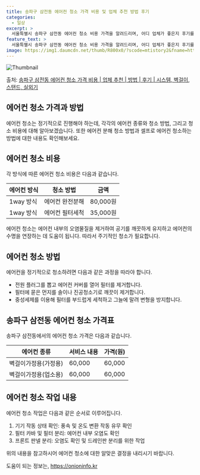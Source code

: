 ```yaml
---
title: 송파구 삼전동 에어컨 청소 가격 비용 및 업체 추천 방법 후기
categories:
  - 일상
excerpt: >
  서울특별시 송파구 삼전동 에어컨 청소 비용 가격을 알려드리며, 어디 업체가 좋은지 후기를 통해 알아보겠습니다. 현재 글에서는 시스템, 벽걸이, 스탠드, 실외기 각각에 대해 청소 비용이 나와 있으니 참고하시면 되겠습니다. 에어컨 분해 청소 방법 보기 👈 클릭셀프 에어컨 청소 방법 보기👈 클릭송파구 삼전동 에어컨 청소 비용시스템에어컨 방식클리닝방식금액1way 방식에어컨 완전분해80,000원1way 방식에어컨 필터세척35,000원2way 방식에어컨 완전분해90,000원2way 방식에어컨 필터세척35,000원4way 방식에어컨 완전분해120,000원4way 방식에어컨 필터세척35,000원원형방식에어컨 완전분해140,000원원형방식에어컨 필터세척35,000원에어컨 청소 견적 샘플 보기 👈 클릭에어컨 냄새의 원인에..
feature_text: >
  서울특별시 송파구 삼전동 에어컨 청소 비용 가격을 알려드리며, 어디 업체가 좋은지 후기를 통해 알아보겠습니다. 현재 글에서는 시스템, 벽걸이, 스탠드, 실외기 각각에 대해 청소 비용이 나와 있으니 참고하시면 되겠습니다. 에어컨 분해 청소 방법 보기 👈 클릭셀프 에어컨 청소 방법 보기👈 클릭송파구 삼전동 에어컨 청소 비용시스템에어컨 방식클리닝방식금액1way 방식에어컨 완전분해80,000원1way 방식에어컨 필터세척35,000원2way 방식에어컨 완전분해90,000원2way 방식에어컨 필터세척35,000원4way 방식에어컨 완전분해120,000원4way 방식에어컨 필터세척35,000원원형방식에어컨 완전분해140,000원원형방식에어컨 필터세척35,000원에어컨 청소 견적 샘플 보기 👈 클릭에어컨 냄새의 원인에..
image: https://img1.daumcdn.net/thumb/R800x0/?scode=mtistory2&fname=https%3A%2F%2Fblog.kakaocdn.net%2Fdn%2FBiz2D%2FbtsHvwITETh%2FkzWugG1mXP1ho0UWm0P8lK%2Fimg.webp
---
```


![Thumbnail](https://img1.daumcdn.net/thumb/R800x0/?scode=mtistory2&fname=https%3A%2F%2Fblog.kakaocdn.net%2Fdn%2FBiz2D%2FbtsHvwITETh%2FkzWugG1mXP1ho0UWm0P8lK%2Fimg.webp)

<p>출처: <a href="https://onioninfo.kr/entry/%EC%86%A1%ED%8C%8C%EA%B5%AC-%EC%82%BC%EC%A0%84%EB%8F%99-%EC%97%90%EC%96%B4%EC%BB%A8-%EC%B2%AD%EC%86%8C-%EA%B0%80%EA%B2%A9-%EB%B9%84%EC%9A%A9-%EC%97%85%EC%B2%B4-%EC%B6%94%EC%B2%9C-%EB%B0%A9%EB%B2%95-%ED%9B%84%EA%B8%B0-%EC%8B%9C%EC%8A%A4%ED%85%9C-%EB%B2%BD%EA%B1%B8%EC%9D%B4-%EC%8A%A4%ED%83%A0%EB%93%9C-%EC%8B%A4%EC%99%B8%EA%B8%B0" rel="dofollow">송파구 삼전동 에어컨 청소 가격 비용 | 업체 추천 | 방법 | 후기 | 시스템, 벽걸이, 스탠드, 실외기</a> </p>

## 에어컨 청소 가격과 방법

에어컨 청소는 정기적으로 진행해야 하는데, 각각의 에어컨 종류와 청소 방법, 그리고 청소 비용에 대해 알아보겠습니다. 또한 에어컨 분해 청소
방법과 셀프로 에어컨 청소하는 방법에 대한 내용도 확인해보세요.

## **에어컨 청소 비용**

각 방식에 따른 에어컨 청소 비용은 다음과 같습니다.

에어컨 방식 | 청소 방법 | 금액  
---|---|---  
1way 방식 | 에어컨 완전분해 | 80,000원  
1way 방식 | 에어컨 필터세척 | 35,000원  
  
에어컨 청소는 에어컨 내부의 오염물질을 제거하여 공기를 깨끗하게 유지하고 에어컨의 수명을 연장하는 데 도움이 됩니다. 따라서 주기적인 청소가
필요합니다.

## **에어컨 청소 방법**

에어컨을 정기적으로 청소하려면 다음과 같은 과정을 따라야 합니다.

  * 전원 플러그를 뽑고 에어컨 커버를 열어 필터를 제거합니다.
  * 필터에 묻은 먼지를 솔이나 진공청소기로 깨끗이 제거합니다.
  * 중성세제를 이용해 필터를 부드럽게 세척하고 그늘에 말려 변형을 방지합니다.

## **송파구 삼전동 에어컨 청소 가격표**

송파구 삼전동에서의 에어컨 청소 가격은 다음과 같습니다.

에어컨 종류 | 서비스 내용 | 가격(원)  
---|---|---  
벽걸이가정용(가정용) | 60,000 | 60,000  
벽걸이가정용(업소용) | 60,000 | 60,000  
  
## **에어컨 청소 작업 내용**

에어컨 청소 작업은 다음과 같은 순서로 이루어집니다.

  1. 기기 작동 상태 확인: 풍속 및 온도 변환 작동 유무 확인
  2. 필터 카바 및 필터 분리: 에어컨 내부 오염도 확인
  3. 프론트 판넬 분리: 오염도 확인 및 드레인판 분리를 위한 작업

위의 내용을 참고하시어 에어컨 청소에 대한 알맞은 결정을 내리시기 바랍니다.

 

도움이 되는 정보는, <a href="https://onioninfo.kr" rel="dofollow">https://onioninfo.kr</a>


